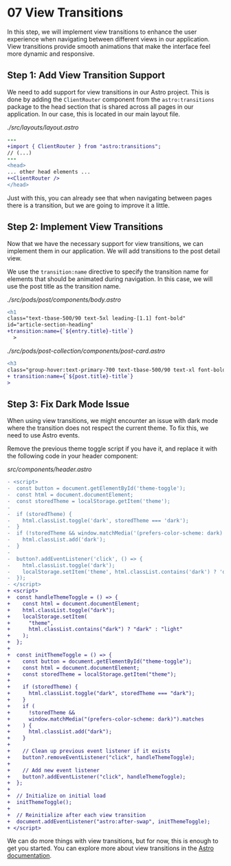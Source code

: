 # 07 View Transitions

In this step, we will implement view transitions to enhance the user experience when navigating between different views in our application. View transitions provide smooth animations that make the interface feel more dynamic and responsive.

## Step 1: Add View Transition Support

We need to add support for view transitions in our Astro project. This is done by adding the `ClientRouter` component from the `astro:transitions` package to the head section that is shared across all pages in our application. In our case, this is located in our main layout file.

_./src/layouts/layout.astro_

```diff
---
+import { ClientRouter } from "astro:transitions";
// (...)
---
<head>
... other head elements ...
+<ClientRouter />
</head>
```

Just with this, you can already see that when navigating between pages there is a transition, but we are going to improve it a little.

## Step 2: Implement View Transitions

Now that we have the necessary support for view transitions, we can implement them in our application. We will add transitions to the post detail view.

We use the `transition:name` directive to specify the transition name for elements that should be animated during navigation. In this case, we will use the post title as the transition name.

_./src/pods/post/components/body.astro_

```diff
<h1
class="text-tbase-500/90 text-5xl leading-[1.1] font-bold"
id="article-section-heading"
+transition:name={`${entry.title}-title`}
  >
```

_./src/pods/post-collection/components/post-card.astro_

```diff
<h3
class="group-hover:text-primary-700 text-tbase-500/90 text-xl font-bold transition-colors duration-300"
+ transition:name={`${post.title}-title`}
>
```

## Step 3: Fix Dark Mode Issue

When using view transitions, we might encounter an issue with dark mode where the transition does not respect the current theme. To fix this, we need to use Astro events.

Remove the previous theme toggle script if you have it, and replace it with the following code in your header component:

_src/components/header.astro_

```diff
- <script>
-  const button = document.getElementById('theme-toggle');
-  const html = document.documentElement;
-  const storedTheme = localStorage.getItem('theme');
-
-  if (storedTheme) {
-    html.classList.toggle('dark', storedTheme === 'dark');
-  }
-  if (!storedTheme && window.matchMedia('(prefers-color-scheme: dark)').matches) {
-    html.classList.add('dark');
-  }
-
-  button?.addEventListener('click', () => {
-    html.classList.toggle('dark');
-    localStorage.setItem('theme', html.classList.contains('dark') ? 'dark' : 'light');
-  });
- </script>
+ <script>
+  const handleThemeToggle = () => {
+    const html = document.documentElement;
+    html.classList.toggle("dark");
+    localStorage.setItem(
+      "theme",
+      html.classList.contains("dark") ? "dark" : "light"
+    );
+  };
+
+  const initThemeToggle = () => {
+    const button = document.getElementById("theme-toggle");
+    const html = document.documentElement;
+    const storedTheme = localStorage.getItem("theme");
+
+    if (storedTheme) {
+      html.classList.toggle("dark", storedTheme === "dark");
+    }
+    if (
+      !storedTheme &&
+      window.matchMedia("(prefers-color-scheme: dark)").matches
+    ) {
+      html.classList.add("dark");
+    }
+
+    // Clean up previous event listener if it exists
+    button?.removeEventListener("click", handleThemeToggle);
+
+    // Add new event listener
+    button?.addEventListener("click", handleThemeToggle);
+  };
+
+  // Initialize on initial load
+  initThemeToggle();
+
+  // Reinitialize after each view transition
+  document.addEventListener("astro:after-swap", initThemeToggle);
+ </script>
```

We can do more things with view transitions, but for now, this is enough to get you started. You can explore more about view transitions in the [Astro documentation](https://docs.astro.build/en/guides/view-transitions/).
